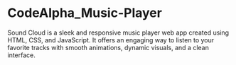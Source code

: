 # CodeAlpha_Music-Player
Sound Cloud is a sleek and responsive music player web app created using HTML, CSS, and JavaScript. It offers an engaging way to listen to your favorite tracks with smooth animations, dynamic visuals, and a clean interface.
